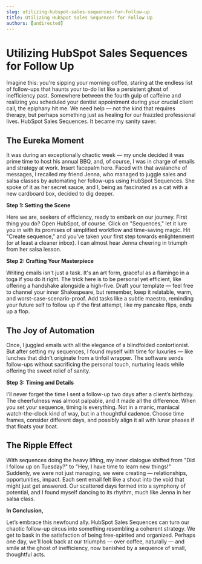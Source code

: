```yaml
---
slug: utilizing-hubspot-sales-sequences-for-follow-up
title: Utilizing HubSpot Sales Sequences for Follow Up
authors: [undirected]
---
```


# Utilizing HubSpot Sales Sequences for Follow Up

Imagine this: you're sipping your morning coffee, staring at the endless list of follow-ups that haunts your to-do list like a persistent ghost of inefficiency past. Somewhere between the fourth gulp of caffeine and realizing you scheduled your dentist appointment during your crucial client call, the epiphany hit me. We need help — not the kind that requires therapy, but perhaps something just as healing for our frazzled professional lives. HubSpot Sales Sequences. It became my sanity saver. 

## The Eureka Moment

It was during an exceptionally chaotic week — my uncle decided it was prime time to host his annual BBQ, and, of course, I was in charge of emails and strategy at work. Insert facepalm here. Faced with that avalanche of messages, I recalled my friend Jenna, who managed to juggle sales and salsa classes by automating her follow-ups using HubSpot Sequences. She spoke of it as her secret sauce, and I, being as fascinated as a cat with a new cardboard box, decided to dig deeper.

**Step 1: Setting the Scene**

Here we are, seekers of efficiency, ready to embark on our journey. First thing you do? Open HubSpot, of course. Click on "Sequences," let it lure you in with its promises of simplified workflow and time-saving magic. Hit "Create sequence," and you've taken your first step towards enlightenment (or at least a cleaner inbox). I can almost hear Jenna cheering in triumph from her salsa lesson.

**Step 2: Crafting Your Masterpiece**

Writing emails isn't just a task. It's an art form, graceful as a flamingo in a toga if you do it right. The trick here is to be personal yet efficient, like offering a handshake alongside a high-five. Draft your template — feel free to channel your inner Shakespeare, but remember, keep it relatable, warm, and worst-case-scenario-proof. Add tasks like a subtle maestro, reminding your future self to follow up if the first attempt, like my pancake flips, ends up a flop.

## The Joy of Automation

Once, I juggled emails with all the elegance of a blindfolded contortionist. But after setting my sequences, I found myself with time for luxuries — like lunches that didn't originate from a tinfoil wrapper. The software sends follow-ups without sacrificing the personal touch, nurturing leads while offering the sweet relief of sanity.

**Step 3: Timing and Details**

I’ll never forget the time I sent a follow-up two days after a client’s birthday. The cheerfulness was almost palpable, and it made all the difference. When you set your sequence, timing is everything. Not in a manic, maniacal watch-the-clock kind of way, but in a thoughtful cadence. Choose time frames, consider different days, and possibly align it all with lunar phases if that floats your boat.

## The Ripple Effect

With sequences doing the heavy lifting, my inner dialogue shifted from "Did I follow up on Tuesday?" to "Hey, I have time to learn new things!" Suddenly, we were not just managing, we were creating — relationships, opportunities, impact. Each sent email felt like a shout into the void that might just get answered. Our scattered days formed into a symphony of potential, and I found myself dancing to its rhythm, much like Jenna in her salsa class. 

**In Conclusion,**

Let’s embrace this newfound ally. HubSpot Sales Sequences can turn our chaotic follow-up circus into something resembling a coherent strategy. We get to bask in the satisfaction of being free-spirited and organized. Perhaps one day, we'll look back at our triumphs — over coffee, naturally — and smile at the ghost of inefficiency, now banished by a sequence of small, thoughtful acts.